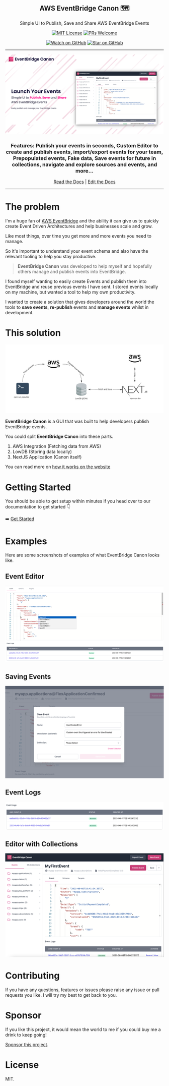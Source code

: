 <div align="center">

<h2>AWS EventBridge Canon 🗺</h2>
<p>Simple UI to Publish, Save and Share AWS EventBridge Events</>

[![MIT License][license-badge]][license]
[![PRs Welcome][prs-badge]][prs]

[![Watch on GitHub][github-watch-badge]][github-watch]
[![Star on GitHub][github-star-badge]][github-star]

<hr />

<img alt="header" src="./images/full-app-screenshot.png" />

  <h3>Features: Publish your events in seconds, Custom Editor to create and publish events, import/export events for your team, Prepopulated events, Fake data, Save events for future in collections, navigate and explore sources and events, and more...</h3>

[Read the Docs](https://eventbridge-canon.netlify.app/) | [Edit the Docs](https://github.com/boyney123/eventbridge-canon-docs)

</div>

<hr/>

# The problem

I'm a huge fan of [AWS EventBridge](https://aws.amazon.com/eventbridge/) and the ability it can give us to quickly create Event Driven Architectures and help businesses scale and grow.

Like most things, over time you get more and more events you need to manage.

So it's important to understand your event schema and also have the relevant tooling to help you stay productive.

> **EventBridge Canon** was developed to help myself and hopefully others manage and publish events into EventBridge.

I found myself wanting to easily create Events and publish them into EventBridge and reuse previous events I have sent. I stored events locally on my machine, but wanted a tool to help my own productivity.

I wanted to create a solution that gives developers around the world the tools to **save events**, **re-publish** events and **manage events** whilst in development.

# This solution

<img alt="header" src="./images/architecture.png" />

**EventBridge Canon** is a GUI that was built to help developers publish EventBridge events.

You could split **EventBridge Canon** into these parts.

1. AWS Integration (Fetching data from AWS)
2. LowDB (Storing data locally)
3. NextJS Application (Canon itself)

You can read more on [how it works on the website](https://eventbridge-canon.netlify.app/docs/how-it-works)

# Getting Started

You should be able to get setup within minutes if you head over to our documentation to get started 👇

➡️ [Get Started](https://eventbridge-canon.netlify.app/)

# Examples

Here are some screenshots of examples of what EventBridge Canon looks like.

## Event Editor

<img alt="header" src="./images/editor.png" />

## Saving Events

<img alt="header" src="./images/custom-event.png" />

## Event Logs

<img alt="header" src="./images/logs.png" />

## Editor with Collections

<img alt="header" src="./images/editor-and-collections.png" />

# Contributing

If you have any questions, features or issues please raise any issue or pull requests you like. I will try my best to get back to you.

[license-badge]: https://img.shields.io/github/license/boyney123/eventbridge-canon.svg?color=yellow
[license]: https://github.com/boyney123/eventbridge-canon/blob/main/LICENCE
[prs-badge]: https://img.shields.io/badge/PRs-welcome-brightgreen.svg?style=flat-square
[prs]: http://makeapullrequest.com
[github-watch-badge]: https://img.shields.io/github/watchers/boyney123/eventbridge-canon.svg?style=social
[github-watch]: https://github.com/boyney123/eventbridge-canon/watchers
[github-star-badge]: https://img.shields.io/github/stars/boyney123/eventbridge-canon.svg?style=social
[github-star]: https://github.com/boyney123/eventbridge-canon/stargazers

# Sponsor

If you like this project, it would mean the world to me if you could buy me a drink to keep going!

[Sponsor this project](https://github.com/sponsors/boyney123).

# License

MIT.
